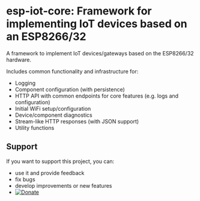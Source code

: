 # esp-iot-core: Framework for implementing IoT devices based on an ESP8266/32

A framework to implement IoT devices/gateways based on the ESP8266/32 hardware.

Includes common functionality and infrastructure for:

 * Logging
 * Component configuration (with persistence)
 * HTTP API with common endpoints for core features (e.g. logs and configuration)
 * Initial WiFi setup/configuration
 * Device/component diagnostics
 * Stream-like HTTP responses (with JSON support)
 * Utility functions

## Support

If you want to support this project, you can:

 * use it and provide feedback
 * fix bugs
 * develop improvements or new features
 * [![Donate](https://img.shields.io/badge/Donate-with%20PayPal-blue.svg)](https://www.paypal.com/donate/?hosted_button_id=BSKYG5C8S8HVU)

